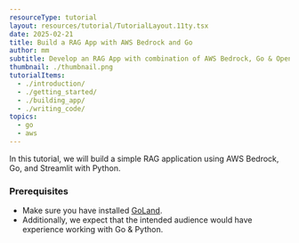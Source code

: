 ```yaml
---
resourceType: tutorial
layout: resources/tutorial/TutorialLayout.11ty.tsx
date: 2025-02-21
title: Build a RAG App with AWS Bedrock and Go
author: mm
subtitle: Develop an RAG App with combination of AWS Bedrock, Go & OpenSearch.
thumbnail: ./thumbnail.png
tutorialItems:
  - ./introduction/
  - ./getting_started/
  - ./building_app/
  - ./writing_code/
topics:
  - go
  - aws
---
```


In this tutorial, we will build a simple RAG application using AWS Bedrock, Go, and Streamlit with Python.

### Prerequisites

- Make sure you have installed [GoLand](https://www.jetbrains.com/go/).
- Additionally, we expect that the intended audience would have experience working with Go & Python.
